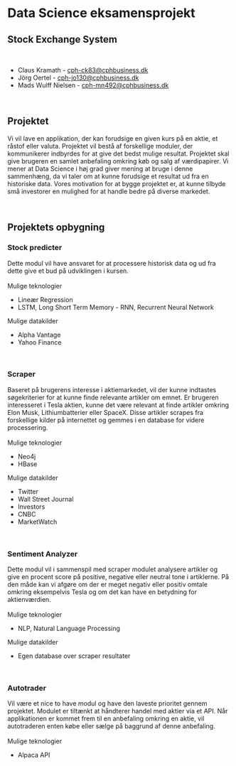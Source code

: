 # Data Science eksamensprojekt
## Stock Exchange System

<br/>

* Claus Kramath - cph-ck83@cphbusiness.dk
* Jörg Oertel - cph-jo130@cphbusiness.dk
* Mads Wulff Nielsen - cph-mn492@cphbusiness.dk

<br/>

## Projektet

Vi vil lave en applikation, der kan forudsige en given kurs på en aktie, et råstof eller valuta. Projektet vil bestå af forskellige moduler, der kommunikerer indbyrdes for at give det bedst mulige resultat. Projektet skal give brugeren en samlet anbefaling omkring køb og salg af værdipapirer. Vi mener at Data Science i høj grad giver mening at bruge i denne sammenhæng, da vi taler om at kunne forudsige et resultat ud fra en historiske data. Vores motivation for at bygge projektet er, at kunne tilbyde små investorer en mulighed for at handle bedre på diverse markedet. 

<br/>

## Projektets opbygning
### **Stock predicter**
Dette modul vil have ansvaret for at processere historisk data og ud fra dette give et bud på udviklingen i kursen.
\
\
Mulige teknologier  
* Lineær Regression
* LSTM, Long Short Term Memory - RNN, Recurrent Neural Network

Mulige datakilder
* Alpha Vantage
* Yahoo Finance

<br/>

### **Scraper**
Baseret på brugerens interesse i aktiemarkedet, vil der kunne indtastes søgekriterier for at kunne finde relevante artikler om emnet. Er brugeren interesseret i Tesla aktien, kunne det være relevant at finde artikler omkring Elon Musk, Lithiumbatterier eller SpaceX. Disse artikler scrapes fra forskellige kilder på internettet og gemmes i en database for videre processering.
\
\
Mulige teknologier  
* Neo4j
* HBase

Mulige datakilder
* Twitter
* Wall Street Journal
* Investors
* CNBC
* MarketWatch

<br/>

### **Sentiment Analyzer**
Dette modul vil i sammenspil med scraper modulet analysere artikler og give en procent score på positive, negative eller neutral tone i artiklerne. På den måde kan vi afgøre om der er meget negativ eller positiv omtale omkring eksempelvis Tesla og om det kan have en betydning for aktienværdien.
\
\
Mulige teknologier  
* NLP, Natural Language Processing

Mulige datakilder
* Egen database over scraper resultater

<br/>

### **Autotrader**
Vil være et nice to have modul og have den laveste prioritet gennem projektet. Modulet er tiltænkt at håndterer handel med aktier via et API. Når applikationen er kommet frem til en anbefaling omkring en aktie, vil autotraderen enten købe eller sælge på baggrund af denne anbefaling.
\
\
Mulige teknologier  
* Alpaca API

<br/>
